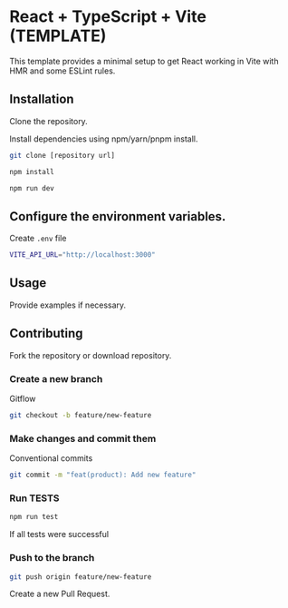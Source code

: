# React + TypeScript + Vite (TEMPLATE)

This template provides a minimal setup to get React working in Vite with HMR and some ESLint rules.

## Installation

Clone the repository.

Install dependencies using npm/yarn/pnpm install.
```bash
git clone [repository url]

npm install

npm run dev
```

## Configure the environment variables.
Create `.env` file
```bash
VITE_API_URL="http://localhost:3000"
```

## Usage
Provide examples if necessary.
## Contributing
Fork the repository or download repository.

### Create a new branch
Gitflow
```bash
git checkout -b feature/new-feature
```

### Make changes and commit them
Conventional commits
```bash
git commit -m "feat(product): Add new feature"
```

### Run TESTS
```bash
npm run test
```
If all tests were successful

### Push to the branch
```bash
git push origin feature/new-feature
```

Create a new Pull Request.
